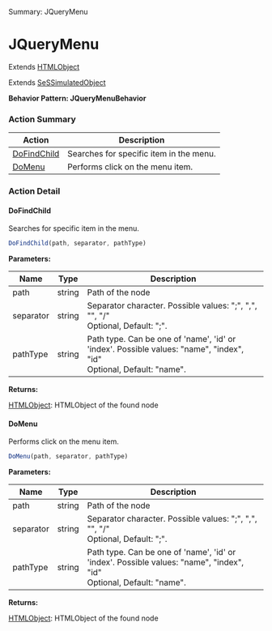 Summary: JQueryMenu

# JQueryMenu

Extends [HTMLObject](HTMLObject.md)

Extends [SeSSimulatedObject](SeSSimulatedObject.md)





**Behavior Pattern: JQueryMenuBehavior**


<!-- ============================== property summary ========================== -->

	
<!-- ============================== action summary ========================== -->



### Action Summary

|  **Action** | **Description** | 
| ----------- | --------------- |
|	[DoFindChild](#dofindchild) | Searches for specific item in the menu. |
|	[DoMenu](#domenu) | Performs click on the menu item. |




<!-- ============================== property detail ========================== -->
	
	
<!-- ============================== action detail ========================== -->
	
### Action Detail
		
<a name="DoFindChild"></a>    
#### DoFindChild

Searches for specific item in the menu.

```javascript
DoFindChild(path, separator, pathType) 
```


**Parameters:**

|	**Name** | **Type** | **Description** |
| ---------- | -------- | --------------- |
| path | string |	Path of the node |
| separator | string |	Separator character. Possible values: ";", ",", "\", "/"<br>Optional, Default: ";". |
| pathType | string |	Path type. Can be one of 'name', 'id' or 'index'. Possible values: "name", "index", "id"<br>Optional, Default: "name". |




**Returns:**

[HTMLObject](HTMLObject.md): HTMLObject of the found node



<a name="see.also.jquerymenu.dofindchild"></a>

<a name="DoMenu"></a>    
#### DoMenu

Performs click on the menu item.

```javascript
DoMenu(path, separator, pathType) 
```


**Parameters:**

|	**Name** | **Type** | **Description** |
| ---------- | -------- | --------------- |
| path | string |	Path of the node |
| separator | string |	Separator character. Possible values: ";", ",", "\", "/"<br>Optional, Default: ";". |
| pathType | string |	Path type. Can be one of 'name', 'id' or 'index'. Possible values: "name", "index", "id"<br>Optional, Default: "name". |




**Returns:**

[HTMLObject](HTMLObject.md): HTMLObject of the found node



<a name="see.also.jquerymenu.domenu"></a>

	

